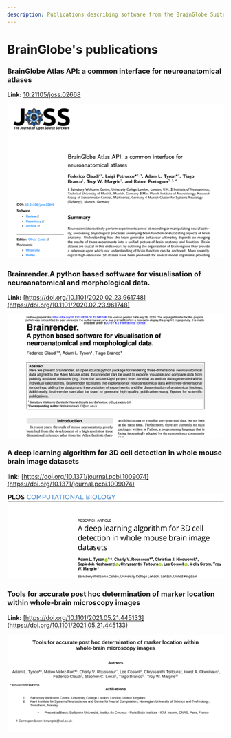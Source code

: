 ```yaml
---
description: Publications describing software from the BrainGlobe Suite
---
```


# BrainGlobe's publications

### BrainGlobe Atlas API: a common interface for neuroanatomical atlases

**Link:** [10.21105/joss.02668](https://joss.theoj.org/papers/10.21105/joss.02668.pdf)

![](../.gitbook/assets/screenshot-2020-12-04-at-12.49.13.png)



### Brainrender.A python based software for visualisation of neuroanatomical and morphological data.

**Link:** [https://doi.org/10.1101/2020.02.23.961748](https://doi.org/10.1101/2020.02.23.961748)

![](../.gitbook/assets/screenshot-2020-12-04-at-12.49.57.png)

### 

### 

### A deep learning algorithm for 3D cell detection in whole mouse brain image datasets

**link:** [https://doi.org/10.1371/journal.pcbi.1009074](https://doi.org/10.1371/journal.pcbi.1009074)

![](../.gitbook/assets/screenshot-from-2021-06-17-10-14-43.png)

### Tools for accurate post hoc determination of marker location within whole-brain microscopy images

**Link:** [https://doi.org/10.1101/2021.05.21.445133](https://doi.org/10.1101/2021.05.21.445133)

![](../.gitbook/assets/brainreg_preprint.png)

